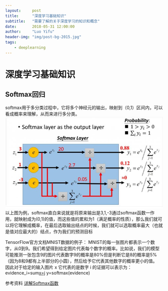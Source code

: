 ```yaml
---
layout:     post
title:      "深度学习基础知识"
subtitle:   "需要了解的关于深度学习的知识和概念"
date:       2018-05-31 12:00:00
author:     "Luo Yifu"
header-img: "img/post-bg-2015.jpg"
tags:
    - deeplearning
---
```


# 深度学习基础知识

## Softmax回归
softmax用于多分类过程中，它将多个神经元的输出，映射到（0,1）区间内，可以看成概率来理解，从而来进行多分类。
![img](/img/in-post/softmax.jpg)
以上图为例，softmax直白来说就是将原来输出是3,1,-3通过softmax函数一作用，就映射成为(0,1)的值，而这些值的累和为1（满足概率的性质），那么我们就可以将它理解成概率，在最后选取输出结点的时候，我们就可以选取概率最大（也就是值对应最大的）结点，作为我们的预测目标

TensorFlow官方文档MNIST数据的例子：
MNIST的每一张图片都表示一个数字，从0到9。我们希望得到给定图片代表每个数字的概率。比如说，我们的模型可能推测一张包含9的图片代表数字9的概率是80%但是判断它是8的概率是5%（因为8和9都有上半部分的小圆），然后给予它代表其他数字的概率更小的值。
因此对于给定的输入图片 x 它代表的是数字 i 的证据可以表示为：
evidence_i=sum[x=j](w_ij*x_j+b_i)
y=softmax(evidence)



参考资料
[详解Softmax函数](https://zhuanlan.zhihu.com/p/25723112)